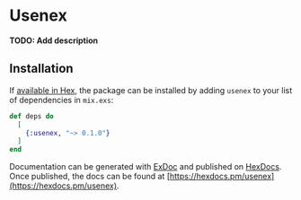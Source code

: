 # Usenex

**TODO: Add description**

## Installation

If [available in Hex](https://hex.pm/docs/publish), the package can be installed
by adding `usenex` to your list of dependencies in `mix.exs`:

```elixir
def deps do
  [
    {:usenex, "~> 0.1.0"}
  ]
end
```

Documentation can be generated with [ExDoc](https://github.com/elixir-lang/ex_doc)
and published on [HexDocs](https://hexdocs.pm). Once published, the docs can
be found at [https://hexdocs.pm/usenex](https://hexdocs.pm/usenex).

